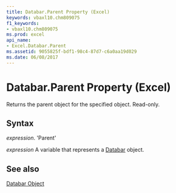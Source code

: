 ```yaml
---
title: Databar.Parent Property (Excel)
keywords: vbaxl10.chm809075
f1_keywords:
- vbaxl10.chm809075
ms.prod: excel
api_name:
- Excel.Databar.Parent
ms.assetid: 9055825f-bdf1-98c4-87d7-c6a0aa19d029
ms.date: 06/08/2017
---
```



# Databar.Parent Property (Excel)

Returns the parent object for the specified object. Read-only.


## Syntax

 _expression_. 'Parent'

 _expression_ A variable that represents a [Databar](./Excel.Databar.md) object.


## See also


[Databar Object](Excel.Databar.md)

